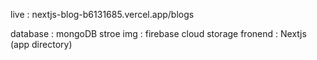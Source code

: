 live : nextjs-blog-b6131685.vercel.app/blogs

database  : mongoDB
stroe img : firebase cloud storage
fronend   : Nextjs (app directory)
